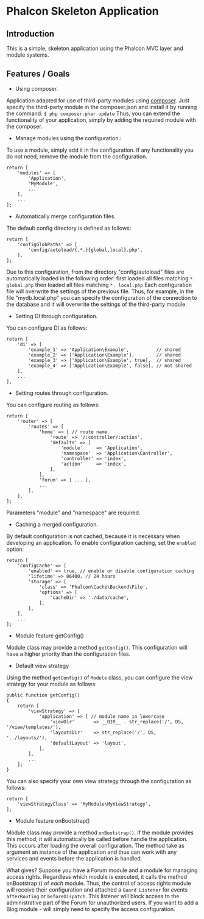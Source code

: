 Phalcon Skeleton Application
============================

Introduction
------------
This is a simple, skeleton application using the Phalcon MVC layer and module
systems.

Features / Goals
----------------

* Using composer.

Application adapted for use of third-party modules using [composer](http://getcomposer.org).
Just specify the third-party module in the composer.json and install it by running the command:
```$ php composer.phar update```
Thus, you can extend the functionality of your application, simply by adding the required module with the composer.

* Manage modules using the configuration.:

To use a module, simply add it in the configuration.
If any functionality you do not need, remove the module from the configuration.
```
return [
    'modules' => [
        'Application',
        'MyModule',
        ...
    ],
    ...
];
```

* Automatically merge configuration files.

The default config directory is defined as follows:
```
return [
    'configGlobPaths' => [
        'config/autoload/{,*.}{global,local}.php',
    ],
];
```
Due to this configuration, from the directory "config/autoload" files are automatically loaded in the following order:
first loaded all files matching `*. global.php`
then loaded all files matching `*. local.php`
Each configuration file will overwrite the settings of the previous file.
Thus, for example, in the file "mydb.local.php" you can specify the configuration of the connection to the database
and it will overwrite the settings of the third-party module.

* Setting DI through configuration.

You can configure DI as follows:
```
return [
    'di' => [
        'example_1' => 'Application\Example',          // shared
        'example_2' => ['Application\Example'],        // shared
        'example_3' => ['Application\Example', true],  // shared
        'example_4' => ['Application\Example', false], // not shared
    ],
    ...
],
```

* Setting routes through configuration.

You can configure routing as follows:
```
return [
    'router' => [
        'routes' => [
            'home' => [ // route name
                'route' => '/:controller/:action',
                'defaults' => [
                    'module'     => 'Application',
                    'namespace'  => 'Application\Controller',
                    'controller' => 'index',
                    'action'     => 'index',
                ],
            ],
            'forum' => [ ... ],
            ...
        ],
    ],
];
```
Parameters "module" and "namespace" are required.

* Caching a merged configuration.

By default configuration is not cached, because it is necessary when developing an application.
To enable configuration caching, set the `enabled` option:
```
return [
    'configCache' => [
        'enabled' => true, // enable or disable configuration caching
        'lifetime' => 86400, // 24 hours
        'storage' => [
            'class' => 'Phalcon\Cache\Backend\File',
            'options' => [
                'cacheDir' => './data/cache',
            ],
        ],
    ],
    ...
];
```

* Module feature getConfig()

Module class may provide a method `getConfig()`.
This configuration will have a higher priority than the configuration files.

* Default view strategy

Using the method `getConfig()` of `Module` class, you can configure the view strategy for your module as follows:
```
public function getConfig()
{
    return [
        'viewStrategy' => [
            'application' => [ // module name in lowercase
                'viewDir'       => __DIR__ . str_replace('/', DS, '/view/templates/'),
                'layoutsDir'    => str_replace('/', DS, '../layouts/'),
                'defaultLayout' => 'layout',
            ],
        ],
        ...
    ];
}
```
You can also specify your own view strategy through the configuration as follows:
```
return [
    'viewStrategyClass' => 'MyModule\MyViewStrategy',
];
```

* Module feature onBootstrap()

Module class may provide a method `onBootstrap()`.
If the module provides this method, it will automatically be called before handle the application.
This occurs after loading the overall configuration.
The method take as argument  an instance of the application and thus can work with any services and events before the application is handled.

What gives? Suppose you have a Forum module and a module for managing access rights.
Regardless which module is executed, it calls the method onBootstrap () of *each* module.
Thus, the control of access rights module will receive their configuration and attached a `Guard Listener` for events `afterRouting` or `beforeDispatch`.
This listener will block access to the administrative part of the Forum for unauthorized users.
If you want to add a Blog module - will simply need to specify the access configuration.
